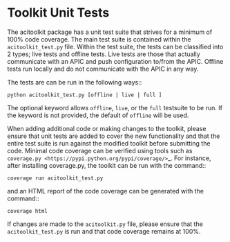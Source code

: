 Toolkit Unit Tests
==================

The acitoolkit package has a unit test suite that strives for a
minimum of 100% code coverage.  The main test suite is contained
within the ``acitoolkit_test.py`` file.  Within the test suite, the
tests can be classified into 2 types; live tests and offline tests.
Live tests are those that actually communicate with an APIC and push
configuration to/from the APIC.  Offline tests run locally and do not
communicate with the APIC in any way.

The tests are can be run in the following ways::

    python acitoolkit_test.py [offline | live | full ]

The optional keyword allows ``offline``, ``live``, or the ``full``
testsuite to be run. If the keyword is not provided, the default of
``offline`` will be used.

When adding additional code or making changes to the toolkit, please
ensure that unit tests are added to cover the new functionality and
that the entire test suite is run against the modified toolkit before
submitting the code.  Minimal code coverage can be verified using
tools such as
`coverage.py <https://pypi.python.org/pypi/coverage/>`_. For instance,
after installing coverage.py, the toolkit can be run with the command::

    coverage run acitoolkit_test.py

and an HTML report of the code coverage can be generated with the
command::

    coverage html

If changes are made to the ``acitoolkit.py`` file, please ensure that
the ``acitoolkit_test.py`` is run and that code coverage remains at
100%.

